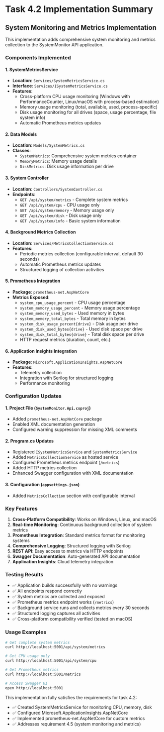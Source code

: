 # Task 4.2 Implementation Summary

## System Monitoring and Metrics Implementation

This implementation adds comprehensive system monitoring and metrics collection to the SystemMonitor API application.

### Components Implemented

#### 1. SystemMetricsService
- **Location**: `Services/SystemMetricsService.cs`
- **Interface**: `Services/ISystemMetricsService.cs`
- **Features**:
  - Cross-platform CPU usage monitoring (Windows with PerformanceCounter, Linux/macOS with process-based estimation)
  - Memory usage monitoring (total, available, used, process-specific)
  - Disk usage monitoring for all drives (space, usage percentage, file system info)
  - Automatic Prometheus metrics updates

#### 2. Data Models
- **Location**: `Models/SystemMetrics.cs`
- **Classes**:
  - `SystemMetrics`: Comprehensive system metrics container
  - `MemoryMetrics`: Memory usage details
  - `DiskMetrics`: Disk usage information per drive

#### 3. System Controller
- **Location**: `Controllers/SystemController.cs`
- **Endpoints**:
  - `GET /api/system/metrics` - Complete system metrics
  - `GET /api/system/cpu` - CPU usage only
  - `GET /api/system/memory` - Memory usage only
  - `GET /api/system/disk` - Disk usage only
  - `GET /api/system/info` - Basic system information

#### 4. Background Metrics Collection
- **Location**: `Services/MetricsCollectionService.cs`
- **Features**:
  - Periodic metrics collection (configurable interval, default 30 seconds)
  - Automatic Prometheus metrics updates
  - Structured logging of collection activities

#### 5. Prometheus Integration
- **Package**: `prometheus-net.AspNetCore`
- **Metrics Exposed**:
  - `system_cpu_usage_percent` - CPU usage percentage
  - `system_memory_usage_percent` - Memory usage percentage
  - `system_memory_used_bytes` - Used memory in bytes
  - `system_memory_total_bytes` - Total memory in bytes
  - `system_disk_usage_percent{drive}` - Disk usage per drive
  - `system_disk_used_bytes{drive}` - Used disk space per drive
  - `system_disk_total_bytes{drive}` - Total disk space per drive
  - HTTP request metrics (duration, count, etc.)

#### 6. Application Insights Integration
- **Package**: `Microsoft.ApplicationInsights.AspNetCore`
- **Features**:
  - Telemetry collection
  - Integration with Serilog for structured logging
  - Performance monitoring

### Configuration Updates

#### 1. Project File (`SystemMonitor.Api.csproj`)
- Added `prometheus-net.AspNetCore` package
- Enabled XML documentation generation
- Configured warning suppression for missing XML comments

#### 2. Program.cs Updates
- Registered `ISystemMetricsService` and `SystemMetricsService`
- Added `MetricsCollectionService` as hosted service
- Configured Prometheus metrics endpoint (`/metrics`)
- Added HTTP metrics collection
- Enhanced Swagger configuration with XML documentation

#### 3. Configuration (`appsettings.json`)
- Added `MetricsCollection` section with configurable interval

### Key Features

1. **Cross-Platform Compatibility**: Works on Windows, Linux, and macOS
2. **Real-time Monitoring**: Continuous background collection of system metrics
3. **Prometheus Integration**: Standard metrics format for monitoring systems
4. **Comprehensive Logging**: Structured logging with Serilog
5. **REST API**: Easy access to metrics via HTTP endpoints
6. **Swagger Documentation**: Auto-generated API documentation
7. **Application Insights**: Cloud telemetry integration

### Testing Results

- ✅ Application builds successfully with no warnings
- ✅ All endpoints respond correctly
- ✅ System metrics are collected and exposed
- ✅ Prometheus metrics endpoint works (`/metrics`)
- ✅ Background service runs and collects metrics every 30 seconds
- ✅ Structured logging captures all activities
- ✅ Cross-platform compatibility verified (tested on macOS)

### Usage Examples

```bash
# Get complete system metrics
curl http://localhost:5001/api/system/metrics

# Get CPU usage only
curl http://localhost:5001/api/system/cpu

# Get Prometheus metrics
curl http://localhost:5001/metrics

# Access Swagger UI
open http://localhost:5001
```

This implementation fully satisfies the requirements for task 4.2:
- ✅ Created SystemMetricsService for monitoring CPU, memory, disk
- ✅ Configured Microsoft.ApplicationInsights.AspNetCore
- ✅ Implemented prometheus-net.AspNetCore for custom metrics
- ✅ Addresses requirement 4.5 (system monitoring and metrics)